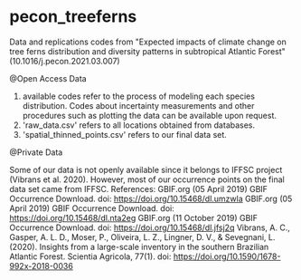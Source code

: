 # pecon_treeferns

Data and replications codes from "Expected impacts of climate change on tree ferns distribution and diversity patterns in subtropical Atlantic Forest" (10.1016/j.pecon.2021.03.007)


@Open Access Data

1. available codes refer to the process of modeling each species distribution. Codes about incertainty measurements and other procedures such as plotting the data can be available upon request.
2. 'raw_data.csv' refers to all locations obtained from databases.
3. 'spatial_thinned_points.csv' refers to our final data set.

@Private Data

Some of our data is not openly available since it belongs to IFFSC project (Vibrans et al. 2020). However, most of our occurrence points on the final data set came from IFFSC.
References:
GBIF.org (05 April 2019) GBIF Occurrence Download. doi: https://doi.org/10.15468/dl.umzwla
GBIF.org (05 April 2019) GBIF Occurrence Download. doi: https://doi.org/10.15468/dl.nta2eg
GBIF.org (11 October 2019) GBIF Occurrence Download. doi: https://doi.org/10.15468/dl.jfsj2q
Vibrans, A. C., Gasper, A. L. D., Moser, P., Oliveira, L. Z., Lingner, D. V., & Sevegnani, L. (2020). Insights from a large-scale inventory in the southern Brazilian Atlantic Forest. Scientia Agricola, 77(1). doi: https://doi.org/10.1590/1678-992x-2018-0036

